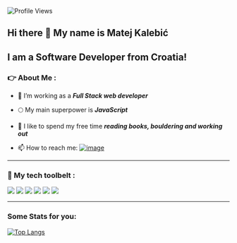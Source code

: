 ![Profile Views](https://visitor-badge.glitch.me/badge?page_id=MKale112)

## Hi there 👋 My name is Matej Kalebić

## I am a Software Developer from Croatia!

### :point_right: About Me :
- 🔭  I’m working as a **_Full Stack web developer_**

- :full_moon:  My main superpower is **_JavaScript_**

- 🌱  I like to spend my free time **_reading books, bouldering and working out_**

- 📫  How to reach me: 
[![image](https://img.shields.io/badge/LinkedIn-0077B5?style=for-the-badge&logo=linkedin&logoColor=white)](https://www.linkedin.com/in/matej-kalebi%C4%87-7532b8201/)


***


### :space_invader: My tech toolbelt :
<img src="https://img.shields.io/badge/React-20232A?style=for-the-badge&logo=react&logoColor=61DAFB" /> <img src="https://img.shields.io/badge/Redux-593D88?style=for-the-badge&logo=redux&logoColor=white" /> <img src="https://img.shields.io/badge/Chakra--UI-319795?style=for-the-badge&logo=chakra-ui&logoColor=white" /> <img src="https://img.shields.io/badge/Node.js-339933?style=for-the-badge&logo=nodedotjs&logoColor=white" /> <img src="https://img.shields.io/badge/Express.js-000000?style=for-the-badge&logo=express&logoColor=white" /> <img src="https://img.shields.io/badge/PostgreSQL-316192?style=for-the-badge&logo=postgresql&logoColor=white" /> 


***

### Some Stats for you:
[![Top Langs](https://github-readme-stats.vercel.app/api/top-langs/?username=MKale112&layout=compact)](https://github.com/MKale112/github-readme-stats)

<!--
**MKale112/MKale112** is a ✨ _special_ ✨ repository because its `README.md` (this file) appears on your GitHub profile.

